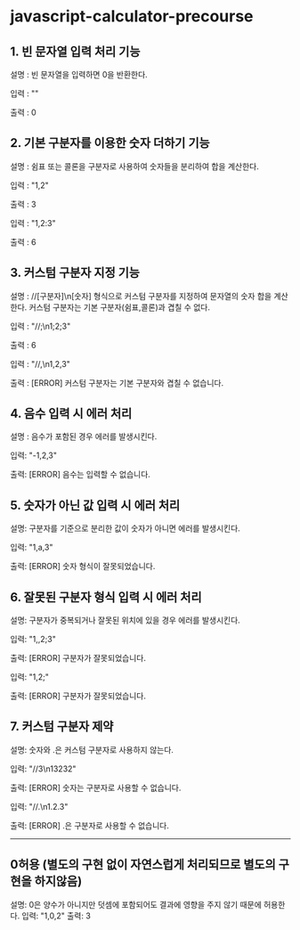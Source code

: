 # javascript-calculator-precourse

## 1. 빈 문자열 입력 처리 기능

설명 : 빈 문자열을 입력하면 0을 반환한다.

입력 : ""

출력 : 0

## 2. 기본 구분자를 이용한 숫자 더하기 기능

설명 : 쉼표 또는 콜론을 구분자로 사용하여 숫자들을 분리하여 합을 계산한다.

입력 : "1,2"

출력 : 3

입력 : "1,2:3"

출력 : 6

## 3. 커스텀 구분자 지정 기능

설명 : //[구분자]\n[숫자] 형식으로 커스텀 구분자를 지정하여 문자열의 숫자 합을 계산한다. 커스텀 구분자는 기본 구분자(쉼표,콜론)과 겹칠 수 없다.

입력 : "//;\n1;2;3"

출력 : 6

입력 : "//,\n1,2,3"

출력 : [ERROR] 커스텀 구분자는 기본 구분자와 겹칠 수 없습니다.

## 4. 음수 입력 시 에러 처리

설명 : 음수가 포함된 경우 에러를 발생시킨다.

입력: "-1,2,3"

출력: [ERROR] 음수는 입력할 수 없습니다.

## 5. 숫자가 아닌 값 입력 시 에러 처리

설명: 구분자를 기준으로 분리한 값이 숫자가 아니면 에러를 발생시킨다.

입력: "1,a,3"

출력: [ERROR] 숫자 형식이 잘못되었습니다.

## 6. 잘못된 구분자 형식 입력 시 에러 처리

설명: 구분자가 중복되거나 잘못된 위치에 있을 경우 에러를 발생시킨다.

입력: "1,,2;3"

출력: [ERROR] 구분자가 잘못되었습니다.

입력: "1,2;"

출력: [ERROR] 구분자가 잘못되었습니다.

## 7. 커스텀 구분자 제약

설명: 숫자와 .은 커스텀 구분자로 사용하지 않는다.

입력: "//3\n13232"

출력: [ERROR] 숫자는 구분자로 사용할 수 없습니다.

입력: "//.\n1.2.3"

출력: [ERROR] .은 구분자로 사용할 수 없습니다.

---

## 0허용 (별도의 구현 없이 자연스럽게 처리되므로 별도의 구현을 하지않음)

설명: 0은 양수가 아니지만 덧셈에 포함되어도 결과에 영향을 주지 않기 때문에 허용한다.
입력: "1,0,2"
출력: 3
